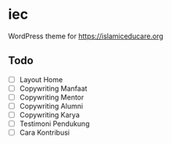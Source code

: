 # iec
WordPress theme for https://islamiceducare.org

## Todo
- [ ] Layout Home
- [ ] Copywriting Manfaat
- [ ] Copywriting Mentor
- [ ] Copywriting Alumni
- [ ] Copywriting Karya
- [ ] Testimoni Pendukung
- [ ] Cara Kontribusi
